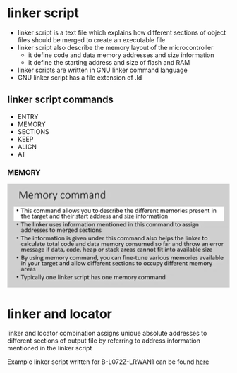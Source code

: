 # linker script
* linker script is a text file which explains how different sections of object files should be merged to create an executable file
* linker script also describe the memory layout of the microcontroller
    * it define code and data memory addresses and size information 
    * it define the starting address and size  of flash and RAM
* linker scripts are written in GNU linker command language
* GNU linker script has a file extension of .ld

## linker script commands
* ENTRY
* MEMORY
* SECTIONS
* KEEP
* ALIGN
* AT

### MEMORY
<img src="img & supporting docs/linkermem.png">

# linker and locator
linker and locator combination assigns unique absolute addresses to different sections of output file by referring to address information mentioned in the linker script

Example linker script written for B-L072Z-LRWAN1 can be found [here]("https://github.com/harikrishnan-kp/Learn-C/blob/a1f204f27ffeabf4445a1fe6e601a0152b8198a8/img%20%26%20supporting%20docs/STM32L072CZYX_FLASH.ld")